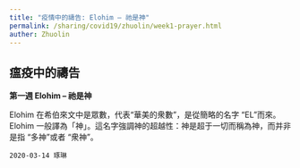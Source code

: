 ```yaml
---
title: "疫情中的禱告: Elohim – 祂是神"
permalink: /sharing/covid19/zhuolin/week1-prayer.html
auther: Zhuolin
---
```

## 瘟疫中的禱告  
**第一週 Elohim – 祂是神**  

Elohim 在希伯來文中是眾數，代表“華美的衆數”，是從簡略的名字 “EL”而來。Elohim 一般譯為「神」。這名字強調神的超越性：神是超于一切而稱為神，而并非是指 “多神”或者 “衆神”。  

`2020-03-14 琢琳`
